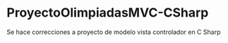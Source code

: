 # ProyectoOlimpiadasMVC-CSharp
 Se hace correcciones a proyecto de modelo vista controlador en C Sharp
